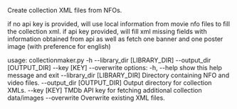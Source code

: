 Create collection XML files from NFOs.

if no api key is provided, will use local information from movie nfo files to fill the collection xml.
if api key provided, will fill xml missing fields with information obtained from api as well as fetch one banner and one poster image (with preference for english)

usage: collectionmaker.py -h --library_dir [LIBRARY_DIR] --output_dir [OUTPUT_DIR] --key [KEY] --overwrite
options:
  -h, --help                   show this help message and exit
  --library_dir [LIBRARY_DIR]  Directory containing NFO and video files.
  --output_dir [OUTPUT_DIR]    Output directory for collection XMLs.
  --key [KEY]                    TMDb API key for fetching additional collection data/images
  --overwrite                  Overwrite existing XML files.
